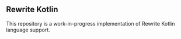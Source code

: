 ## Rewrite Kotlin

This repository is a work-in-progress implementation of Rewrite Kotlin language support.
